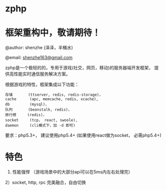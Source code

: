 zphp
====

框架重构中，敬请期待！
===================================================

@author: shenzhe (泽泽，半桶水)

@email: shenzhe163@gmail.com

zphp是一个极轻的的，专用于游戏(社交，网页，移动)的服务器端开发框架， 提供高性能实时通信服务解决方案。

根据游戏的特性，框架集成以下功能：

    存储       (ttserver, redis, redis-storage)，
    cache      (apc, memcache, redis, xcache), 
    db         (mysql)，
    队列       (beanstalk, redis)，
    排行榜     (redis)，
    socket     (tcp， react, swoole),
    daemon     (cli模式下，加 -d 即可)

要求：php5.3+， 建议使用php5.4+  (如果使用react做为socket，  必需php5.4+)

特色
======================

1) 性能强悍  （游戏场景中的大部分api可以在5ms内左右处理完）

2）socket, http, rpc 完美融合，自由切换

